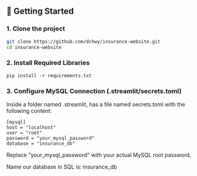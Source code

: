 ## 🚀 Getting Started

### 1. Clone the project

```bash
git clone https://github.com/dchwy/insurance-website.git
cd insurance-website
```

### 2. Install Required Libraries
```
pip install -r requirements.txt
```
### 3. Configure MySQL Connection (.streamlit/secrets.toml)

Inside a folder named .streamlit, has a file named secrets.toml with the following content:
```
[mysql]
host = "localhost"
user = "root"
password = "your_mysql_password"
database = "insurance_db"
```
Replace "your_mysql_password" with your actual MySQL root password,

Name our database in SQL is: insurance_db
